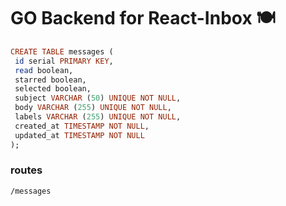 # GO Backend for React-Inbox 🍽

```haskell
CREATE TABLE messages (
 id serial PRIMARY KEY,
 read boolean,
 starred boolean,
 selected boolean,
 subject VARCHAR (50) UNIQUE NOT NULL,
 body VARCHAR (255) UNIQUE NOT NULL,
 labels VARCHAR (255) UNIQUE NOT NULL,
 created_at TIMESTAMP NOT NULL,
 updated_at TIMESTAMP NOT NULL
);
```

### routes

  `/messages`
